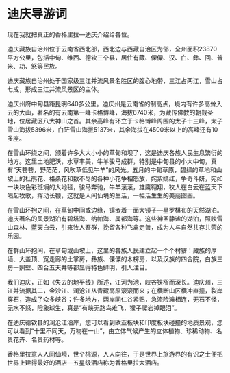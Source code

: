 # 迪庆导游词  
现在我就把真正的香格里拉—迪庆介绍给各位。  

迪庆藏族自治州位于云南省西北部，西北边与西藏自治区为邻，全州面积23870平方公里，包括中甸、维西、德钦三个县，居住有藏、傈僳、汉、白、彝、回、普米、功、怒等民族。  

迪庆藏族自治州处于国家级三江并流风景名胜区的腹心地带，三江占两江，雪山占七成，形成三江并流风景区的主体。  

迪庆州府中甸县距昆明640多公里。迪庆州是云南省的制高点，境内有许多高耸入云的大山，著名的有云南第一峰卡格博峰，海拔6740米，为藏传佛教的朝觐圣地，位居藏区八大神山之首。其余高峰有环立于卡格博峰周围的太子十三峰，太子雪山海拔5396米，白茫雪山海拔5137米，其余海拔在4500米以上的高峰还有10多座。  

在雪山环绕之间，颁着许多大大小小的草甸和坝了，这是迪庆各族人民生息繁衍的地方。这里土地肥沃，水草丰美，牛羊骏马成群，特别是中甸县的小大中甸，真有“天苍苍，野茫茫，风吹草低见牛羊”的风光。五月的中甸草原，碧绿的草地和山坡上的杜鹃花、格桑花和数不尽的各种小花争相怒放，姹紫嫣红，争奇斗妍，宛如一块块色彩斑斓的大地毯，骏马奔驰，牛羊滚滚，雄鹰翱翔，牧人在白云在蓝天下唱起牧歌，挥动长鞭，这就是人间仙境的生活，一幅活生生的美丽图画。  

在雪山环抱之间，在草甸中间或边缘，镶嵌着一面大镜子—星罗棋布的天然湖泊。迪庆著名的风景湖泊有碧塔海、纳帕海、属都海等。这些神圣静谧的湖泊，照映雪山森林、蓝天白云，引来牧人畜群，挽留各种飞禽走兽，成为人与自然共存共荣的乐园。  

在群山环抱间，在草甸或山坡上，这里的各族人民建立起一个个村寨：藏族的厚墙、大盖顶、宽走廊的土掌房，彝族、傈僳的木楞房，以及汉族的四合院，白族三房一照壁、四合五天井等都显得特色鲜明，引人注目。  

我们迪庆，正如《失去的地平线》所述，江河为池，峡谷狭窄而深长。迪庆州，三江并流据其二，金沙江、澜沧江从青藏高原滚滚而来；在横断山区横冲直撞，裂岸穿石，造成了众多峡谷；许多地方，两岸同仁谷紧贴，急流险滩相连，无石不怪，无水不怒，险象球生，真是“有峡无路鸟难飞，猴子爬岩掉眼泪”。  

在迪庆德钦县的澜沧江沿岸，您可以看到欧亚板块和印度板块碰撞的地质景观，您可以看到“十里不同天，万物在一山”，由立体气候产生的立体植物、珍稀动物、名贵花卉、名贵药材等。  

香格里拉意人人间仙境，世个桃源，人人向往，于是世界上旅游界的有识之士便把世界上建得最好的酒店—五星级酒店称为香格里拉大酒店。  
<!-- Last processed: 2025-07-22 03:44:28 -->
